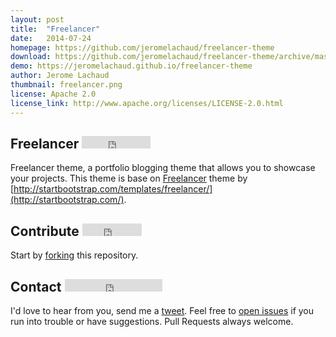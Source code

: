 ```yaml
---
layout: post
title:  "Freelancer"
date:   2014-07-24
homepage: https://github.com/jeromelachaud/freelancer-theme
download: https://github.com/jeromelachaud/freelancer-theme/archive/master.zip
demo: https://jeromelachaud.github.io/freelancer-theme
author: Jerome Lachaud
thumbnail: freelancer.png
license: Apache 2.0
license_link: http://www.apache.org/licenses/LICENSE-2.0.html
---
```


## Freelancer <iframe src="http://ghbtns.com/github-btn.html?user=jeromelachaud&repo=freelancer-theme&type=watch&count=true" allowtransparency="true" frameborder="0" scrolling="0" width="110" height="20"></iframe>
Freelancer theme, a portfolio blogging theme that allows you to showcase your projects. This theme is base on [Freelancer](http://startbootstrap.com/templates/freelancer/) theme by [http://startbootstrap.com/templates/freelancer/](http://startbootstrap.com/).

## Contribute <iframe src="http://ghbtns.com/github-btn.html?user=jeromelachaud&repo=freelancer-theme&type=fork&count=true" allowtransparency="true" frameborder="0" scrolling="0" width="95" height="20"></iframe>
Start by [forking](https://github.com/jeromelachaud/freelancer-theme/fork) this repository.

## Contact <iframe src="http://ghbtns.com/github-btn.html?user=jeromelachaud&type=follow" allowtransparency="true" frameborder="0" scrolling="0" width="156" height="20"></iframe>
I'd love to hear from you, send me a [tweet](https://twitter.com/_jeromelachaud).
Feel free to [open issues](https://github.com/jeromelachaud/freelancer-theme/issues/new) if you run into trouble or have suggestions.
Pull Requests always welcome.
